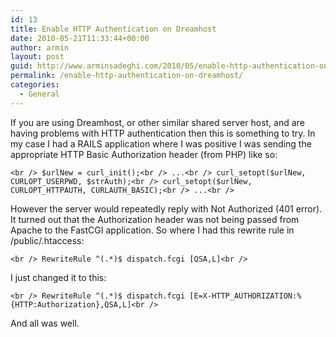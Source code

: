```yaml
---
id: 13
title: Enable HTTP Authentication on Dreamhost
date: 2010-05-21T11:33:44+00:00
author: armin
layout: post
guid: http://www.arminsadeghi.com/2010/05/enable-http-authentication-on-dreamhost/
permalink: /enable-http-authentication-on-dreamhost/
categories:
  - General
---
```

<!-- google_ad_section_start -->

If you are using Dreamhost, or other similar shared server host, and are having problems with HTTP authentication then this is something to try. In my case I had a RAILS application where I was positive I was sending the appropriate HTTP Basic Authorization header (from PHP) like so:
  
`<br />
$urlNew = curl_init();<br />
...<br />
curl_setopt($urlNew, CURLOPT_USERPWD, $strAuth);<br />
curl_setopt($urlNew, CURLOPT_HTTPAUTH, CURLAUTH_BASIC);<br />
...<br />
` 
  
However the server would repeatedly reply with Not Authorized (401 error). It turned out that the Authorization header was not being passed from Apache to the FastCGI application. So where I had this rewrite rule in /public/.htaccess:
  
`<br />
RewriteRule ^(.*)$ dispatch.fcgi [QSA,L]<br />
` 
  
I just changed it to this:
  
`<br />
RewriteRule ^(.*)$ dispatch.fcgi [E=X-HTTP_AUTHORIZATION:%{HTTP:Authorization},QSA,L]<br />
` 
  
And all was well.

<!-- google_ad_section_end -->